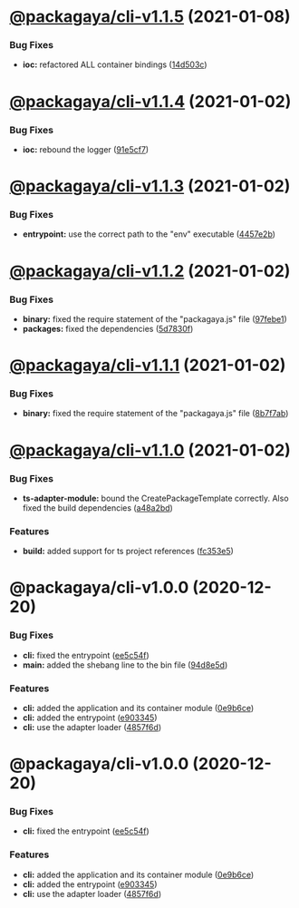 # [@packagaya/cli-v1.1.5](https://github.com/Packagaya/Packagaya/compare/@packagaya/cli-v1.1.4...@packagaya/cli-v1.1.5) (2021-01-08)


### Bug Fixes

* **ioc:** refactored ALL container bindings ([14d503c](https://github.com/Packagaya/Packagaya/commit/14d503cd2f43b023d01919f8145cfc2021905d6e))

# [@packagaya/cli-v1.1.4](https://github.com/Packagaya/Packagaya/compare/@packagaya/cli-v1.1.3...@packagaya/cli-v1.1.4) (2021-01-02)


### Bug Fixes

* **ioc:** rebound the logger ([91e5cf7](https://github.com/Packagaya/Packagaya/commit/91e5cf7138f6ef22b0aaf7c1336242e389d9393e))

# [@packagaya/cli-v1.1.3](https://github.com/Packagaya/Packagaya/compare/@packagaya/cli-v1.1.2...@packagaya/cli-v1.1.3) (2021-01-02)


### Bug Fixes

* **entrypoint:** use the correct path to the "env" executable ([4457e2b](https://github.com/Packagaya/Packagaya/commit/4457e2b75923adc2c2f3cf35c79975c4632054af))

# [@packagaya/cli-v1.1.2](https://github.com/Packagaya/Packagaya/compare/@packagaya/cli-v1.1.1...@packagaya/cli-v1.1.2) (2021-01-02)


### Bug Fixes

* **binary:** fixed the require statement of the "packagaya.js" file ([97febe1](https://github.com/Packagaya/Packagaya/commit/97febe19f47b2cc57b1fa228b972f73c9044f84d))
* **packages:** fixed the dependencies ([5d7830f](https://github.com/Packagaya/Packagaya/commit/5d7830fe50c4bd7183c724e121b8c6e5a127c755))

# [@packagaya/cli-v1.1.1](https://github.com/Packagaya/Packagaya/compare/@packagaya/cli-v1.1.0...@packagaya/cli-v1.1.1) (2021-01-02)


### Bug Fixes

* **binary:** fixed the require statement of the "packagaya.js" file ([8b7f7ab](https://github.com/Packagaya/Packagaya/commit/8b7f7ab53ec546c2f283cfe7d6c99f5b210fa004))

# [@packagaya/cli-v1.1.0](https://github.com/Packagaya/Packagaya/compare/@packagaya/cli-v1.0.0...@packagaya/cli-v1.1.0) (2021-01-02)


### Bug Fixes

* **ts-adapter-module:** bound the CreatePackageTemplate correctly. Also fixed the build dependencies ([a48a2bd](https://github.com/Packagaya/Packagaya/commit/a48a2bd957340a0393cf396324723e6c4e706e7a))


### Features

* **build:** added support for ts project references ([fc353e5](https://github.com/Packagaya/Packagaya/commit/fc353e5e9d0f297514d3d18d30e173d7fa0261e2))

# @packagaya/cli-v1.0.0 (2020-12-20)

### Bug Fixes

-   **cli:** fixed the entrypoint ([ee5c54f](https://github.com/Packagaya/Packagaya/commit/ee5c54f9cd9df03d5ee6c43bd57543dbf5b11a0b))
-   **main:** added the shebang line to the bin file ([94d8e5d](https://github.com/Packagaya/Packagaya/commit/94d8e5d9648d4301c91af8235beef4b482d0b26c))

### Features

-   **cli:** added the application and its container module ([0e9b6ce](https://github.com/Packagaya/Packagaya/commit/0e9b6ce34d5a78810df1840e374373e6b06dcf27))
-   **cli:** added the entrypoint ([e903345](https://github.com/Packagaya/Packagaya/commit/e9033455ccf70164d52972de726f4bca189b9481))
-   **cli:** use the adapter loader ([4857f6d](https://github.com/Packagaya/Packagaya/commit/4857f6de572cd2b94f14cd003a15bfe01a25a1cd))

# @packagaya/cli-v1.0.0 (2020-12-20)

### Bug Fixes

-   **cli:** fixed the entrypoint ([ee5c54f](https://github.com/Packagaya/Packagaya/commit/ee5c54f9cd9df03d5ee6c43bd57543dbf5b11a0b))

### Features

-   **cli:** added the application and its container module ([0e9b6ce](https://github.com/Packagaya/Packagaya/commit/0e9b6ce34d5a78810df1840e374373e6b06dcf27))
-   **cli:** added the entrypoint ([e903345](https://github.com/Packagaya/Packagaya/commit/e9033455ccf70164d52972de726f4bca189b9481))
-   **cli:** use the adapter loader ([4857f6d](https://github.com/Packagaya/Packagaya/commit/4857f6de572cd2b94f14cd003a15bfe01a25a1cd))
